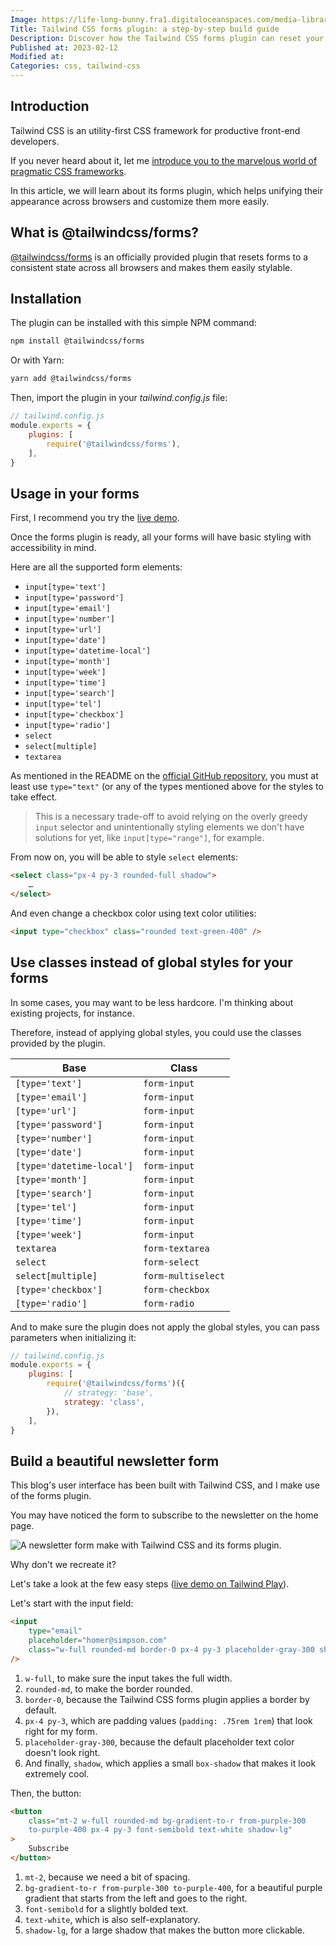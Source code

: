 ```yaml
---
Image: https://life-long-bunny.fra1.digitaloceanspaces.com/media-library/production/30/Screenshot_2023-02-14_at_14.07.45_s3dv4g.png
Title: Tailwind CSS forms plugin: a step-by-step build guide
Description: Discover how the Tailwind CSS forms plugin can reset your forms to a consistent state across all browsers and make styling easier.
Published at: 2023-02-12
Modified at: 
Categories: css, tailwind-css
---
```


## Introduction

Tailwind CSS is an utility-first CSS framework for productive front-end developers.

If you never heard about it, let me [introduce you to the marvelous world of pragmatic CSS frameworks](https://benjamincrozat.com/tailwind-css).

In this article, we will learn about its forms plugin, which helps unifying their appearance across browsers and customize them more easily.

## What is @tailwindcss/forms?

[@tailwindcss/forms](https://github.com/tailwindlabs/tailwindcss-forms) is an officially provided plugin that resets forms to a consistent state across all browsers and makes them easily stylable.

## Installation

The plugin can be installed with this simple NPM command:

```bash
npm install @tailwindcss/forms
```

Or with Yarn:

```bash
yarn add @tailwindcss/forms
```

Then, import the plugin in your *tailwind.config.js* file:

```js
// tailwind.config.js
module.exports = {
    plugins: [
        require('@tailwindcss/forms'),
    ],
}
```

## Usage in your forms

First, I recommend you try the [live demo](https://tailwindcss-forms.vercel.app/).

Once the forms plugin is ready, all your forms will have basic styling with accessibility in mind.

Here are all the supported form elements:

- `input[type='text']`
- `input[type='password']`
- `input[type='email']`
- `input[type='number']`
- `input[type='url']`
- `input[type='date']`
- `input[type='datetime-local']`
- `input[type='month']`
- `input[type='week']`
- `input[type='time']`
- `input[type='search']`
- `input[type='tel']`
- `input[type='checkbox']`
- `input[type='radio']`
- `select`
- `select[multiple]`
- `textarea`

As mentioned in the README on the [official GitHub repository](https://github.com/tailwindlabs/tailwindcss-forms), you must at least use `type="text"` (or any of the types mentioned above for the styles to take effect.

> This is a necessary trade-off to avoid relying on the overly greedy `input` selector and unintentionally styling elements we don't have solutions for yet, like `input[type="range"]`, for example.

From now on, you will be able to style `select` elements:

```html
<select class="px-4 py-3 rounded-full shadow">
    …
</select>
```

And even change a checkbox color using text color utilities:

```html
<input type="checkbox" class="rounded text-green-400" />
```

## Use classes instead of global styles for your forms

In some cases, you may want to be less hardcore. I'm thinking about existing projects, for instance. 

Therefore, instead of applying global styles, you could use the classes provided by the plugin.

| Base                      | Class              |
| ------------------------- | ------------------ |
| `[type='text']`           | `form-input`       |
| `[type='email']`          | `form-input`       |
| `[type='url']`            | `form-input`       |
| `[type='password']`       | `form-input`       |
| `[type='number']`         | `form-input`       |
| `[type='date']`           | `form-input`       |
| `[type='datetime-local']` | `form-input`       |
| `[type='month']`          | `form-input`       |
| `[type='search']`         | `form-input`       |
| `[type='tel']`            | `form-input`       |
| `[type='time']`           | `form-input`       |
| `[type='week']`           | `form-input`       |
| `textarea`                | `form-textarea`    |
| `select`                  | `form-select`      |
| `select[multiple]`        | `form-multiselect` |
| `[type='checkbox']`       | `form-checkbox`    |
| `[type='radio']`          | `form-radio`       |

And to make sure the plugin does not apply the global styles, you can pass parameters when initializing it:

```js
// tailwind.config.js
module.exports = {
    plugins: [
        require('@tailwindcss/forms')({
			// strategy: 'base',
			strategy: 'class',
		}),
    ],
}
```

## Build a beautiful newsletter form

This blog's user interface has been built with Tailwind CSS, and I make use of the forms plugin.

You may have noticed the form to subscribe to the newsletter on the home page.

![A newsletter form make with Tailwind CSS and its forms plugin.](https://life-long-bunny.fra1.digitaloceanspaces.com/media-library/production/136/conversions/Screenshot_2023-02-12_at_18.48.42_nezn2e-medium.jpg)

Why don't we recreate it?

Let's take a look at the few easy steps ([live demo on Tailwind Play](https://play.tailwindcss.com/qZ5rc9oEMd)).

Let's start with the input field:

```html
<input
    type="email"
	placeholder="homer@simpson.com"
	class="w-full rounded-md border-0 px-4 py-3 placeholder-gray-300 shadow"
/>
```

1. `w-full`, to make sure the input takes the full width.
2. `rounded-md`, to make the border rounded.
3. `border-0`, because the Tailwind CSS forms plugin applies a border by default.
4. `px-4 py-3`, which are padding values (`padding: .75rem 1rem`) that look right for my form.
5. `placeholder-gray-300`, because the default placeholder text color doesn't look right.
6. And finally, `shadow`, which applies a small `box-shadow` that makes it look extremely cool.

Then, the button:

```html
<button
    class="mt-2 w-full rounded-md bg-gradient-to-r from-purple-300
    to-purple-400 px-4 py-3 font-semibold text-white shadow-lg"
>
    Subscribe
</button>
```

1. `mt-2`, because we need a bit of spacing.
2. `bg-gradient-to-r from-purple-300 to-purple-400`, for a beautiful purple gradient that starts from the left and goes to the right.
3. `font-semibold` for a slightly bolded text.
4. `text-white`, which is also self-explanatory.
5. `shadow-lg`, for a large shadow that makes the button more clickable.

